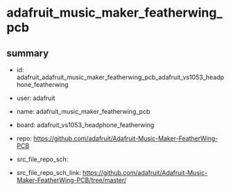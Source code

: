 # adafruit_music_maker_featherwing_pcb
 
## summary 
* id: adafruit_adafruit_music_maker_featherwing_pcb_adafruit_vs1053_headphone_featherwing
* user: adafruit
* name: adafruit_music_maker_featherwing_pcb
* board: adafruit_vs1053_headphone_featherwing
* repo: https://github.com/adafruit/Adafruit-Music-Maker-FeatherWing-PCB



* src_file_repo_sch: 
* src_file_repo_sch_link: https://github.com/adafruit/Adafruit-Music-Maker-FeatherWing-PCB/tree/master/






